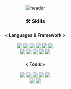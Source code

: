 <!--
**Sangmin-Jeon/Sangmin-Jeon** is a ✨ _special_ ✨ repository because its `README.md` (this file) appears on your GitHub profile.

Here are some ideas to get you started:

- 🔭 I’m currently working on ...
- 🌱 I’m currently learning ...
- 👯 I’m looking to collaborate on ...
- 🤔 I’m looking for help with ...
- 💬 Ask me about ...
- 📫 How to reach me: ...
- 😄 Pronouns: ...
- ⚡ Fun fact: ...
-->
<div align="center">

![header](https://capsule-render.vercel.app/api?type=slice&color=d7e6fa&section=header&height=200&text=Hi%20there🐶&fontAlign=70&rotate=13&fontAlignY=25&desc=SangMin's%20GitHub&descAlign=70.&descAlignY=44&fontColor=ffffff)   
    
### 🛠 Skills   

#### < Languages & Framework >  
<p align="center">
<img src="https://img.shields.io/badge/-iOS-%23000000?logo=Apple&logoColor=white"/>
<img src="https://img.shields.io/badge/-Swift-white?logo=Swift&logoColor=orange"/> 
<img src="https://img.shields.io/badge/-SwiftUI-black?logo=Swift&logoColor=blue"/>
<img src="https://img.shields.io/badge/-Combine-black?logo=Swift&logoColor=blue"/>  
<img src="https://img.shields.io/badge/-UIkit-orange?logo=Swift&logoColor=white"/>  
<img src="https://img.shields.io/badge/-RxSwift-B7178C?logo=reactivex&logoColor=white"/>  
    <br> 
        <img src="https://img.shields.io/badge/-JavaScript-F7DF1E?logo=javascript&logoColor=black"/>  
        <img src="https://img.shields.io/badge/-HTML-E34F26?logo=html5&logoColor=white"/>  
        <img src="https://img.shields.io/badge/-CSS-1572B6?logo=css3&logoColor=white"/>  
        <img src="https://img.shields.io/badge/-Language-white?logo=C&logoColor=blue"/>  
        <img src="https://img.shields.io/badge/-Verilog-9999FF?"/>
    <br>
</p>
    
#### < Tools >   

<img src="https://img.shields.io/badge/-Github-black?logo=Github&logoColor=white"/>
<img src="https://img.shields.io/badge/-Git-red?logo=Git&logoColor=white"/>
<img src="https://img.shields.io/badge/-Xcode-blue?logo=Xcode&logoColor=white"/>
<img src="https://img.shields.io/badge/-VSCode-white?logo=visualstudiocode&logoColor=007ACC"/>
<img src="https://img.shields.io/badge/-Notion-white?logo=Notion&logoColor=black"/>
    <br>
        <img src="https://img.shields.io/badge/-MacOS-white?logo=Apple&logoColor=black"/>
        <img src="https://img.shields.io/badge/-Ubuntu-red?logo=Ubuntu&logoColor=white"/>
    <br>
</div>
